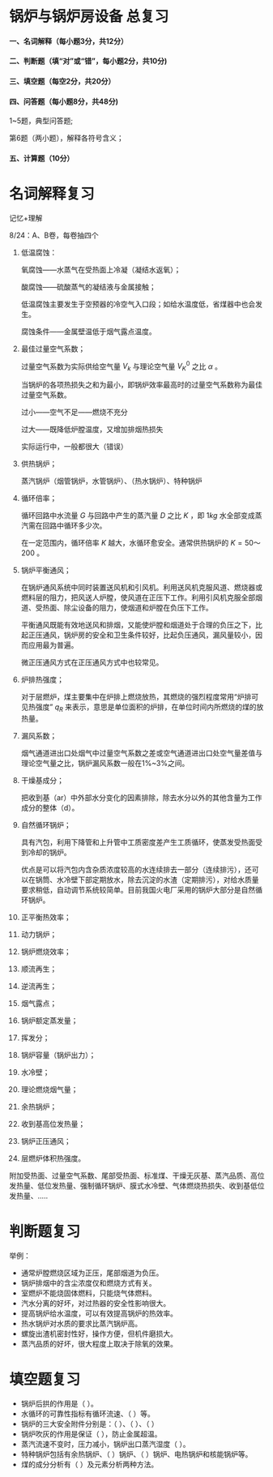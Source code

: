 # 锅炉与锅炉房设备 总复习

#### 一、名词解释（每小题3分，共12分）

#### 二、判断题（填“对”或“错”，每小题2分，共10分)

#### 三、填空题（每空2分，共20分）

#### 四、问答题（每小题8分，共48分)

1~5题，典型问答题;

第6题（两小题），解释各符号含义；

#### 五、计算题（10分）

# 名词解释复习

记忆+理解

8/24：A、B卷，每卷抽四个

1. 低温腐蚀：

   氧腐蚀——水蒸气在受热面上冷凝（凝结水返氧）；

   酸腐蚀——硫酸蒸气的凝结液与金属接触；

   低温腐蚀主要发生于空预器的冷空气入口段；如给水温度低，省煤器中也会发生。

   腐蚀条件——金属壁温低于烟气露点温度。

2. 最佳过量空气系数；

   过量空气系数为实际供给空气量 $V_k$ 与理论空气量 $V_K^0$ 之比 $\alpha$ 。

   当锅炉的各项热损失之和为最小，即锅炉效率最高时的过量空气系数称为最佳过量空气系数。

   过小——空气不足——燃烧不充分

   过大——既降低炉膛温度，又增加排烟热损失

   实际运行中，一般都很大（错误）

3. 供热锅炉；

   蒸汽锅炉（烟管锅炉，水管锅炉）、（热水锅炉）、特种锅炉

4. 循环倍率；

   循环回路中水流量 $G$ 与回路中产生的蒸汽量 $D$ 之比 $K$ ，即 $1kg$ 水全部变成蒸汽需在回路中循环多少次。

   在一定范围内，循环倍率 $K$ 越大，水循环愈安全。通常供热锅炉的 $K=50～200$ 。

5. 锅炉平衡通风；

   在锅炉通风系统中同时装置送风机和引风机。利用送风机克服风道、燃烧器或燃料层的阻力，把风送人炉膛，使风道在正压下工作。利用引风机克服全部烟道、受热面、除尘设备的阻力，使烟道和炉膛在负压下工作。

   平衡通风既能有效地送风和排烟，又能使炉膛和烟道处于合理的负压之下，比起正压通风，锅炉房的安全和卫生条件较好，比起负压通风，漏风量较小，因而应用最为普遍。

   微正压通风方式在正压通风方式中也较常见。

6. 炉排热强度；

   对于层燃炉，煤主要集中在炉排上燃烧放热，其燃烧的强烈程度常用“炉排可见热强度” $q_R$ 来表示，意思是单位面积的炉排，在单位时间内所燃烧的煤的放热量。

7. 漏风系数；

   烟气通道进出口处烟气中过量空气系数之差或空气通道进出口处空气量差值与理论空气量之比，锅炉漏风系数一般在1%~3%之间。

8. 干燥基成分；

   把收到基（ar）中外部水分变化的因素排除，除去水分以外的其他含量为工作成分的整体（d）。

9. 自然循环锅炉；

   具有汽包，利用下降管和上升管中工质密度差产生工质循环，使蒸发受热面受到冷却的锅炉。

   优点是可以将汽包内含杂质浓度较高的水连续排去一部分（连续排污），还可以在锅筒、水冷壁下部定期放水，除去沉淀的水渣（定期排污），对给水质量要求稍低，自动调节系统较简单。目前我国火电厂采用的锅炉大部分是自然循环锅炉。

10. 正平衡热效率；

11. 动力锅炉；

12. 锅炉燃烧效率；

13. 顺流再生；

14. 逆流再生；

15. 烟气露点；

16. 锅炉额定蒸发量；

17. 挥发分；

18. 锅炉容量（锅炉出力）；

19. 水冷壁；

20. 理论燃烧烟气量；

21. 余热锅炉；

22. 收到基高位发热量；

23. 锅炉正压通风；

24. 层燃炉体积热强度。

附加受热面、过量空气系数、尾部受热面、标准煤、干燥无灰基、蒸汽品质、高位发热量、低位发热量、强制循环锅炉、膜式水冷壁、气体燃烧热损失、收到基低位发热量、..…

# 判断题复习

举例：

* 通常炉膛燃烧区域为正压，尾部烟道为负压。
* 锅炉排烟中的含尘浓度仅和燃烧方式有关。
* 室燃炉不能烧固体燃料，只能烧气体燃料。
* 汽水分离的好坏，对过热器的安全性影响很大。
* 提高锅炉给水温度，可以有效提高锅炉的热效率。
* 热水锅炉对水质的要求比蒸汽锅炉高。
* 螺旋出渣机密封性好，操作方便，但机件磨损大。
* 蒸汽品质的好坏，很大程度上取决于除氧的效果。

# 填空题复习

* 锅炉后拱的作用是（    ）。
* 水循环的可靠性指标有循环流速、（    ）等。
* 锅炉的三大安全附件分别是：（    ）、（    ）、（    ）
* 锅炉吹灰的作用是保证（    ），防止金属超温。
* 蒸汽流速不变时，压力减小，锅炉出口蒸汽湿度（    ）。
* 特种锅炉包括有余热锅炉、（    ）锅炉、（    ）锅炉、电热锅炉和核能锅炉等。
* 煤的成分分析有（    ）及元素分析两种方法。